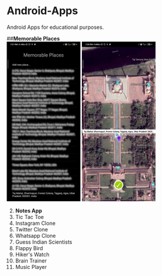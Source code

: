 # Android-Apps
Android Apps for educational purposes.

##**Memorable Places**
<br/><img src="Screenshots/Memorable_Places_1.jpg" width="200"> <img src="Screenshots/Memorable_Places_2.jpg" width="200">

2. **Notes App**
3. Tic Tac Toe
4. Instagram Clone
5. Twitter Clone
6. Whatsapp Clone
7. Guess Indian Scientists
8. Flappy Bird
9. Hiker's Watch
10. Brain Trainer
11. Music Player
